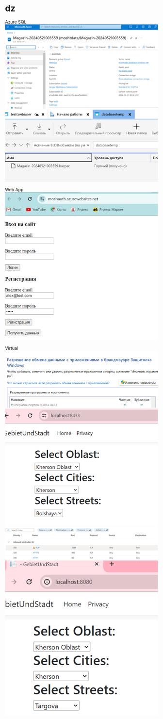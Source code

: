# dz


Azure SQL
![Result - 1](magazin.jpg)
![Result - 1](magazin-blob.jpg)


Web App
![Result - 1](site.png)



Virtual
![Result - 1](bewiligung-1.png)
![Result - 1](port-1.png)
![Result - 1](bewiligung-2.png)
![Result - 1](port-2.png)
